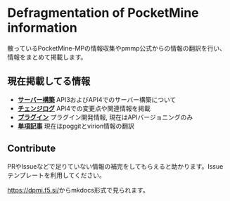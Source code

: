 # Defragmentation of PocketMine information
散っているPocketMine-MPの情報収集やpmmp公式からの情報の翻訳を行い、情報をまとめて掲載します。

## 現在掲載してる情報
- **[サーバー構築](/building/)** API3およびAPI4でのサーバー構築について
- **[チェンジログ](/changelogs/)** API4での変更点や関連情報を掲載
- **[プラグイン](/plugin-develop/)** プラグイン開発情報, 現在はAPIバージョニングのみ
- **[単項記事](/dictionary/)** 現在はpoggitとvirion情報の翻訳

## Contribute
PRやIssueなどで足りていない情報の補完をしてもらえると助かります。Issueテンプレートを利用してください。

<https://dpmi.f5.si/>からmkdocs形式で見られます。